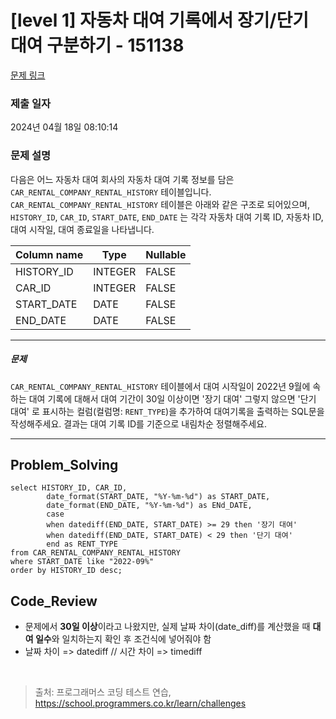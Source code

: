 # [level 1] 자동차 대여 기록에서 장기/단기 대여 구분하기 - 151138 

[문제 링크](https://school.programmers.co.kr/learn/courses/30/lessons/151138) 

### 제출 일자

2024년 04월 18일 08:10:14

### 문제 설명

<p>다음은 어느 자동차 대여 회사의 자동차 대여 기록 정보를 담은 <code>CAR_RENTAL_COMPANY_RENTAL_HISTORY</code> 테이블입니다. <code>CAR_RENTAL_COMPANY_RENTAL_HISTORY</code> 테이블은 아래와 같은 구조로 되어있으며, <code>HISTORY_ID</code>, <code>CAR_ID</code>, <code>START_DATE</code>, <code>END_DATE</code> 는 각각 자동차 대여 기록 ID, 자동차 ID, 대여 시작일, 대여 종료일을 나타냅니다.</p>
<table class="table">
        <thead><tr>
<th>Column name</th>
<th>Type</th>
<th>Nullable</th>
</tr>
</thead>
        <tbody><tr>
<td>HISTORY_ID</td>
<td>INTEGER</td>
<td>FALSE</td>
</tr>
<tr>
<td>CAR_ID</td>
<td>INTEGER</td>
<td>FALSE</td>
</tr>
<tr>
<td>START_DATE</td>
<td>DATE</td>
<td>FALSE</td>
</tr>
<tr>
<td>END_DATE</td>
<td>DATE</td>
<td>FALSE</td>
</tr>
</tbody>
      </table>
<hr>

<h5>문제</h5>

<p><code>CAR_RENTAL_COMPANY_RENTAL_HISTORY</code> 테이블에서 대여 시작일이 2022년 9월에 속하는 대여 기록에 대해서 대여 기간이 30일 이상이면 '장기 대여' 그렇지 않으면 '단기 대여' 로 표시하는 컬럼(컬럼명: <code>RENT_TYPE</code>)을 추가하여 대여기록을 출력하는 SQL문을 작성해주세요. 결과는 대여 기록 ID를 기준으로 내림차순 정렬해주세요.</p>

<hr>

## Problem_Solving
```
select HISTORY_ID, CAR_ID, 
        date_format(START_DATE, "%Y-%m-%d") as START_DATE,
        date_format(END_DATE, "%Y-%m-%d") as ENd_DATE,
        case 
        when datediff(END_DATE, START_DATE) >= 29 then '장기 대여'
        when datediff(END_DATE, START_DATE) < 29 then '단기 대여'
        end as RENT_TYPE
from CAR_RENTAL_COMPANY_RENTAL_HISTORY
where START_DATE like "2022-09%"
order by HISTORY_ID desc;
```

## Code_Review

* 문제에서 **30일 이상**이라고 나왔지만, 실제 날짜 차이(date_diff)를 계산했을 때 **대여 일수**와 일치하는지 확인 후 조건식에 넣어줘야 함
* 날짜 차이 => datediff // 시간 차이 => timediff

<br />
  
> 출처: 프로그래머스 코딩 테스트 연습, https://school.programmers.co.kr/learn/challenges
